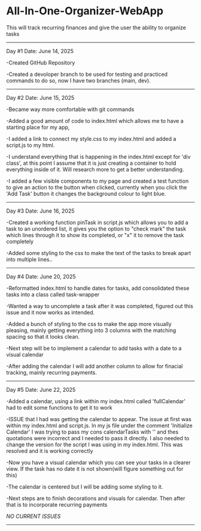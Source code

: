 # All-In-One-Organizer-WebApp
This will track recurring finances and give the user the ability to organize tasks


-------------------------------------------------------------------------------------------------------------------------------------------------------------------------------------------------
Day #1  Date: June 14, 2025


-Created GitHub Repository

-Created a devoloper branch to be used for testing and practiced commands to do so,
now I have two branches (main, dev).

-------------------------------------------------------------------------------------------------------------------------------------------------------------------------------------------------
Day #2 Date: June 15, 2025


-Became way more comfortable with git commands

-Added a good amount of code to index.html which allows me to have a starting place for my app,

-I added a link to connect my style.css to my index.html and added a script.js to my html.

-I understand everything that is happening in the index.html except for 'div class', at this point
I assume that it is just creating a container to hold everything inside of it. Will research more to
get a better understanding.

-I added a few visible components to my page and created a test function to give an action to the button when clicked, currently when you click the 'Add Task' button it changes the background colour to light blue. 

-------------------------------------------------------------------------------------------------------------------------------------------------------------------------------------------------
Day #3 Date: June 16, 2025

-Created a working function pinTask in script.js which allows you to add a task to an unordered list, it gives you the option to "check mark" the task which lines through it to show its completed, or "x" it to remove the task completely

-Added some styling to the css to make the text of the tasks to break apart into multiple lines..

-------------------------------------------------------------------------------------------------------------------------------------------------------------------------------------------------

Day #4 Date: June 20, 2025

-Reformatted index.html to handle dates for tasks, add consolidated these tasks into a class called task-wrapper

-Wanted a way to uncomplete a task after it was completed, figured out this issue and it now works as intended.

-Added a bunch of styling to the css to make the app more visually pleasing, mainly getting everything into 3 columns with the matching spacing so that it looks clean.

-Next step will be to implement a calendar to add tasks with a date to a visual calendar

-After adding the calendar I will add another column to allow for finacial tracking, mainly recurring payments.

-------------------------------------------------------------------------------------------------------------------------------------------------------------------------------------------------

Day #5 Date: June 22, 2025

-Added a calendar, using a link within my index.html called 'fullCalendar' had to edit some functions to get it to work

-ISSUE that I had was getting the calendar to appear. The issue at first was within my index.html and script.js. In my js file under the comment 'Initialize Calendar' I was trying to pass my cons calendarTasks with '' and thes quotations were incorrect and I needed to pass it directly. I also needed to change the version for the script I was using in my index.html. This was resolved and it is working correctly

-Now you have a visual calendar which you can see your tasks in a clearer view. If the task has no date it is not shown(will figure something out for this)

-The calendar is centered but I will be adding some styling to it.

-Next steps are to finish decorations and visuals for calendar. Then after that is to incorporate recurring payments

*NO CURRENT ISSUES*

-------------------------------------------------------------------------------------------------------------------------------------------------------------------------------------------------

